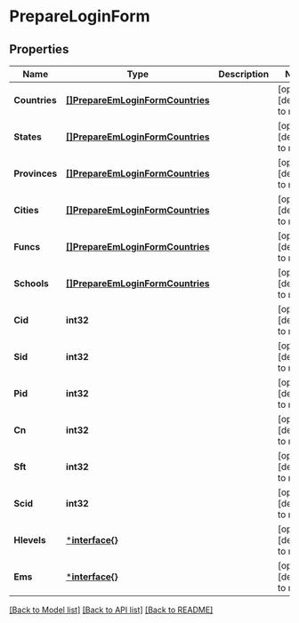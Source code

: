 # PrepareLoginForm

## Properties
Name | Type | Description | Notes
------------ | ------------- | ------------- | -------------
**Countries** | [**[]PrepareEmLoginFormCountries**](PrepareEmLoginForm_countries.md) |  | [optional] [default to null]
**States** | [**[]PrepareEmLoginFormCountries**](PrepareEmLoginForm_countries.md) |  | [optional] [default to null]
**Provinces** | [**[]PrepareEmLoginFormCountries**](PrepareEmLoginForm_countries.md) |  | [optional] [default to null]
**Cities** | [**[]PrepareEmLoginFormCountries**](PrepareEmLoginForm_countries.md) |  | [optional] [default to null]
**Funcs** | [**[]PrepareEmLoginFormCountries**](PrepareEmLoginForm_countries.md) |  | [optional] [default to null]
**Schools** | [**[]PrepareEmLoginFormCountries**](PrepareEmLoginForm_countries.md) |  | [optional] [default to null]
**Cid** | **int32** |  | [optional] [default to null]
**Sid** | **int32** |  | [optional] [default to null]
**Pid** | **int32** |  | [optional] [default to null]
**Cn** | **int32** |  | [optional] [default to null]
**Sft** | **int32** |  | [optional] [default to null]
**Scid** | **int32** |  | [optional] [default to null]
**Hlevels** | [***interface{}**](interface{}.md) |  | [optional] [default to null]
**Ems** | [***interface{}**](interface{}.md) |  | [optional] [default to null]

[[Back to Model list]](../README.md#documentation-for-models) [[Back to API list]](../README.md#documentation-for-api-endpoints) [[Back to README]](../README.md)

